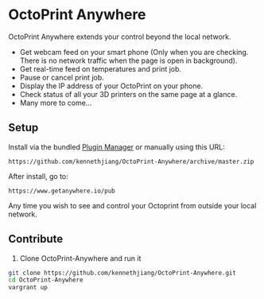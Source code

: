 # OctoPrint Anywhere

OctoPrint Anywhere extends your control beyond the local network.

* Get webcam feed on your smart phone (Only when you are checking. There is no network traffic when the page is open in background).
* Get real-time feed on temperatures and print job.
* Pause or cancel print job.
* Display the IP address of your OctoPrint on your phone.
* Check status of all your 3D printers on the same page at a glance.
* Many more to come...

## Setup

Install via the bundled [Plugin Manager](https://github.com/foosel/OctoPrint/wiki/Plugin:-Plugin-Manager)
or manually using this URL:

    https://github.com/kennethjiang/OctoPrint-Anywhere/archive/master.zip

After install, go to:

    https://www.getanywhere.io/pub

Any time you wish to see and control your Octoprint from outside your local network. 

## Contribute

1. Clone OctoPrint-Anywhere and run it

```bash
git clone https://github.com/kennethjiang/OctoPrint-Anywhere.git
cd OctoPrint-Anywhere
vargrant up
```
